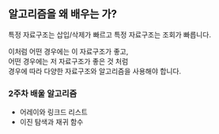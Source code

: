 ## 알고리즘을 왜 배우는 가?
특정 자료구조는 삽입/삭제가 빠르고 특정 자료구조는 조회가 빠릅니다. <br/>

이처럼 어떤 경우에는 이 자료구조가 좋고, <br/>
어떤 경우에는 저 자료구조가 좋은 것 처럼 <br/>
경우에 따라 다양한 자료구조와 알고리즘을 사용해야 합니다. <br/>

### 2주차 배울 알고리즘
* 어레이와 링크드 리스트
* 이진 탐색과 재귀 함수